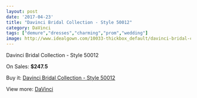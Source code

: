 ```yaml
---
layout: post
date: '2017-04-23'
title: "Davinci Bridal Collection - Style 50012"
category: DaVinci
tags: ["demure","dresses","charming","prom","wedding"]
image: http://www.idealgown.com/10033-thickbox_default/davinci-bridal-collection-style-50012.jpg
---
```

Davinci Bridal Collection - Style 50012

On Sales: **$247.5**
<a href="https://www.idealgown.com/en/davinci/4137-davinci-bridal-collection-style-50012.html"><amp-img layout="responsive" width="600" height="600" src="//www.idealgown.com/10033-thickbox_default/davinci-bridal-collection-style-50012.jpg" alt="Davinci Bridal Collection - Style 50012 0" /></a>
<a href="https://www.idealgown.com/en/davinci/4137-davinci-bridal-collection-style-50012.html"><amp-img layout="responsive" width="600" height="600" src="//www.idealgown.com/10035-thickbox_default/davinci-bridal-collection-style-50012.jpg" alt="Davinci Bridal Collection - Style 50012 1" /></a>
<a href="https://www.idealgown.com/en/davinci/4137-davinci-bridal-collection-style-50012.html"><amp-img layout="responsive" width="600" height="600" src="//www.idealgown.com/10034-thickbox_default/davinci-bridal-collection-style-50012.jpg" alt="Davinci Bridal Collection - Style 50012 2" /></a>

Buy it: [Davinci Bridal Collection - Style 50012](https://www.idealgown.com/en/davinci/4137-davinci-bridal-collection-style-50012.html "Davinci Bridal Collection - Style 50012")

View more: [DaVinci](https://www.idealgown.com/en/48-davinci "DaVinci")